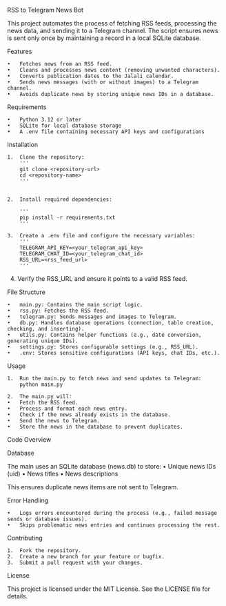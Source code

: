 RSS to Telegram News Bot

This project automates the process of fetching RSS feeds, processing the news data, and sending it to a Telegram channel. The script ensures news is sent only once by maintaining a record in a local SQLite database.

Features

	•	Fetches news from an RSS feed.
	•	Cleans and processes news content (removing unwanted characters).
	•	Converts publication dates to the Jalali calendar.
	•	Sends news messages (with or without images) to a Telegram channel.
	•	Avoids duplicate news by storing unique news IDs in a database.

Requirements

	•	Python 3.12 or later
	•	SQLite for local database storage
	•	A .env file containing necessary API keys and configurations

Installation

	1.	Clone the repository:
        ''' 
        git clone <repository-url>
        cd <repository-name>
        '''


    2.	Install required dependencies:
        
        '''
        pip install -r requirements.txt
        '''

    3.	Create a .env file and configure the necessary variables:
        '''
        TELEGRAM_API_KEY=<your_telegram_api_key>
        TELEGRAM_CHAT_ID=<your_telegram_chat_id>
        RSS_URL=<rss_feed_url>
        '''

4.	Verify the RSS_URL and ensure it points to a valid RSS feed.

File Structure

	•	main.py: Contains the main script logic.
	•	rss.py: Fetches the RSS feed.
	•	telegram.py: Sends messages and images to Telegram.
	•	db.py: Handles database operations (connection, table creation, checking, and inserting).
	•	utils.py: Contains helper functions (e.g., date conversion, generating unique IDs).
	•	settings.py: Stores configurable settings (e.g., RSS_URL).
	•	.env: Stores sensitive configurations (API keys, chat IDs, etc.).

Usage

	1.	Run the main.py to fetch news and send updates to Telegram:
        python main.py

	2.	The main.py will:
	•	Fetch the RSS feed.
	•	Process and format each news entry.
	•	Check if the news already exists in the database.
	•	Send the news to Telegram.
	•	Store the news in the database to prevent duplicates.

Code Overview

Database

The main uses an SQLite database (news.db) to store:
	•	Unique news IDs (uid)
	•	News titles
	•	News descriptions

This ensures duplicate news items are not sent to Telegram.

Error Handling

	•	Logs errors encountered during the process (e.g., failed message sends or database issues).
	•	Skips problematic news entries and continues processing the rest.

Contributing

	1.	Fork the repository.
	2.	Create a new branch for your feature or bugfix.
	3.	Submit a pull request with your changes.

License

This project is licensed under the MIT License. See the LICENSE file for details.


